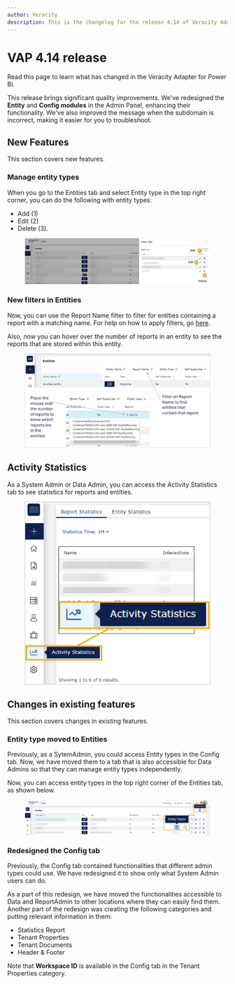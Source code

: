 ```yaml
---
author: Veracity
description: This is the changelog for the release 4.14 of Veracity Adapter for Power BI (VAP).
---
```

# VAP 4.14 release

Read this page to learn what has changed in the Veracity Adapter for Power BI. 

This release brings significant quality improvements. We've redesigned the **Entity** and **Config modules** in the Admin Panel, enhancing their functionality. We've also improved the message when the subdomain is incorrect, making it easier for you to troubleshoot.

## New Features
This section covers new features.

### Manage entity types
When you go to the Entities tab and select Entity type in the top right corner, you can do the following with entity types:
* Add (1)
* Edit (2)
* Delete (3).

<figure>
	<img src="assets/manageentity.png"/>
</figure>

### New filters in Entities
Now, you can use the Report Name filter to filter for entities containing a report with a matching name. For help on how to apply filters, go [here](../admin-tab/overview.md).

Also, now you can hover over the number of reports in an entity to see the reports that are stored within this entity.

<figure>
	<img src="assets/filterentity.png"/>
</figure>

## Activity Statistics
As a System Admin or Data Admin, you can access the Activity Statistics tab to see statistics for reports and entities. 

<figure>
	<img src="assets/activitystatistics.png"/>
</figure>

## Changes in existing features
This section covers changes in existing features.

### Entity type moved to Entities
Previously, as a SytemAdmin, you could access Entity types in the Config tab. Now, we have moved them to a tab that is also accessible for Data Admins so that they can manage entity types independently.

Now, you can access entity types in the top right corner of the Entities tab, as shown below.

<figure>
	<img src="assets/entitytype.png"/>
</figure>

### Redesigned the Config tab
Previously, the Config tab contained functionalities that different admin types could use. We have redesigned it to show only what System Admin users can do.

As a part of this redesign, we have moved the functionalities accessible to Data and ReportAdmin to other locations where they can easily find them. Another part of the redesign was creating the following categories and putting relevant information in them:
* Statistics Report
* Tenant Properties
* Tenant Documents
* Header & Footer

Note that **Workspace ID** is available in the Config tab in the Tenant Properties category.